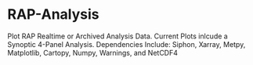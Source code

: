 # RAP-Analysis

Plot RAP Realtime or Archived Analysis Data. Current Plots inlcude a Synoptic 4-Panel Analysis. 
Dependencies Include: Siphon, Xarray, Metpy, Matplotlib, Cartopy, Numpy, Warnings, and NetCDF4
